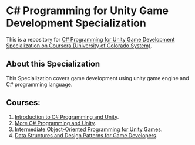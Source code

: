 # C# Programming for Unity Game Development Specialization
This is a repository for [C# Programming for Unity Game Development Specialization on Coursera (University of Colorado System)](https://www.coursera.org/specializations/programming-unity-game-development).

## About this Specialization
This Specialization covers game development using unity game engine and C# programming language.

## Courses: 
1. [Introduction to C# Programming and Unity](https://www.coursera.org/learn/introduction-programming-unity).
2. [More C# Programming and Unity](https://www.coursera.org/learn/more-programming-unity).
3. [Intermediate Object-Oriented Programming for Unity Games](https://www.coursera.org/learn/intermediate-object-oriented-programming-unity-games).
4. [Data Structures and Design Patterns for Game Developers](https://www.coursera.org/learn/data-structures-design-patterns).
